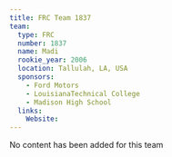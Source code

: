 ```yaml
---
title: FRC Team 1837
team:
  type: FRC
  number: 1837
  name: Madi
  rookie_year: 2006
  location: Tallulah, LA, USA
  sponsors:
    - Ford Motors
    - LouisianaTechnical College
    - Madison High School
  links:
    Website: 
---
```

No content has been added for this team